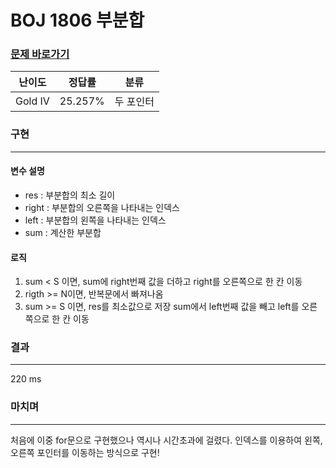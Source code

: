 # BOJ 1806 부분합
### [문제 바로가기](https://www.acmicpc.net/problem/1806)
| 난이도 | 정답률 | 분류 |
| ------ | ------ | ------ |
|  Gold IV | 25.257% | 두 포인터 |


### 구현
---
#### 변수 설명
- res : 부분합의 최소 길이
- right : 부분합의 오른쪽을 나타내는 인덱스
- left : 부분합의 왼쪽을 나타내는 인덱스
- sum : 계산한 부분합

#### 로직
1. sum < S 이면, sum에 right번째 값을 더하고 right를 오른쪽으로 한 칸 이동   
2. rigth >= N이면, 반복문에서 빠져나옴
3. sum >= S 이면, res를 최소값으로 저장
  sum에서 left번째 값을 빼고 left를 오른쪽으로 한 칸 이동  
  

### 결과
---
220 ms


### 마치며
---
처음에 이중 for문으로 구현했으나 역시나 시간초과에 걸렸다. 
인덱스를 이용하여 왼쪽, 오른쪽 포인터를 이동하는 방식으로 구현! 

